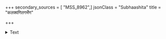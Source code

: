 +++
secondary_sources = [ "MSS_8962",]
jsonClass = "Subhaashita"
title = "कलक्वणितगर्भेण"

+++

<details><summary>Text</summary>

कलक्वणितगर्भेण कण्ठेनाघूर्णितेक्षणः।  
पारावतः परिभ्रम्य रिरंसुश्चुम्बति प्रियाम्॥
</details>
